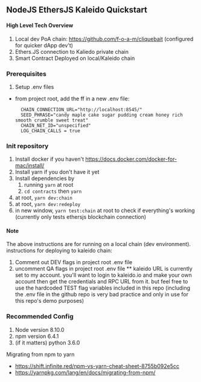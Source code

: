 ## NodeJS EthersJS Kaleido Quickstart

#### High Level Tech Overview

1. Local dev PoA chain: https://github.com/f-o-a-m/cliquebait (configured for quicker dApp dev't)
2. Ethers.JS connection to Kaliedo private chain
3. Smart Contract Deployed on local/Kaleido chain

### Prerequisites
1. Setup .env files
- from project root, add the ff in a new .env file:

		
		CHAIN_CONNECTION_URL="http://localhost:8545/" 
		SEED_PHRASE="candy maple cake sugar pudding cream honey rich smooth crumble sweet treat"
		CHAIN_NET_ID="unspecified"
		LOG_CHAIN_CALLS = true


### Init repository
1. Install docker if you haven't https://docs.docker.com/docker-for-mac/install/
2. Install yarn if you don't have it yet
3. Install dependencies by
	1. running `yarn` at root
	2. `cd contracts` then `yarn`
4. at root, `yarn dev:chain`
5. at root, `yarn dev:redeploy`
6. in new window, `yarn test:chain` at root to check if everything's working (currently only tests ethersjs blockchain connection)

#### Note
The above instructions are for running on a local chain (dev environment). instructions for deploying to kaleido chain:
1. Comment out DEV flags in project root .env file
2. uncomment QA flags in project root .env file
** kaleido URL is currently set to my account. you'll want to login to kaleido.io and make your own account then get the credentials and RPC URL from it. but feel free to use the hardcoded TEST flag variables included in this repo (including the .env file in the github repo is very bad practice and only in use for this repo's demo purposes)

### Recommended Config
1. Node version 8.10.0
2. npm version 6.4.1
3. (if it matters) python 3.6.0

Migrating from npm to yarn
- https://shift.infinite.red/npm-vs-yarn-cheat-sheet-8755b092e5cc
- https://yarnpkg.com/lang/en/docs/migrating-from-npm/